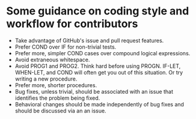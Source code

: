 # Some guidance on coding style and workflow for contributors

* Take advantage of GitHub's issue and pull request features.
* Prefer COND over IF for non-trivial tests.
* Prefer more, simpler COND cases over compound logical expressions.
* Avoid extraneous whitespace.
* Avoid PROG1 and PROG2. Think hard before using PROGN. IF-LET, WHEN-LET, and COND will often get you out of this situation. Or try writing a new procedure.
* Prefer more, shorter procedures.
* Bug fixes, unless trivial, should be associated with an issue that identifies the problem being fixed.
* Behavioral changes should be made independently of bug fixes and should be discussed via an an issue.

